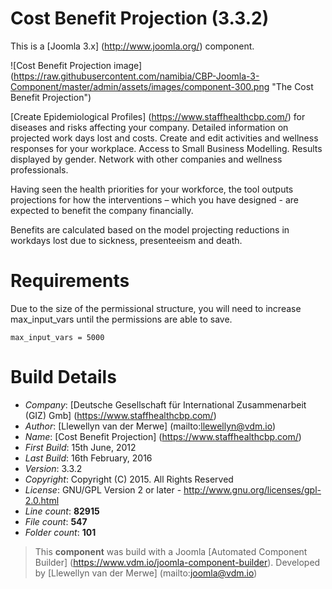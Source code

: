 # Cost Benefit Projection (3.3.2)

This is a [Joomla 3.x] (http://www.joomla.org/) component.

 ![Cost Benefit Projection image] (https://raw.githubusercontent.com/namibia/CBP-Joomla-3-Component/master/admin/assets/images/component-300.png "The Cost Benefit Projection")

[Create Epidemiological Profiles] (https://www.staffhealthcbp.com/) for diseases and risks affecting your company. Detailed information on projected work days lost and costs. Create and edit activities and wellness responses for your workplace. Access to Small Business Modelling. Results displayed by gender. Network with other companies and wellness professionals.

Having seen the health priorities for your workforce, the tool outputs projections for how the interventions – which you have designed - are expected to benefit the company financially.

Benefits are calculated based on the model projecting reductions in workdays lost due to sickness, presenteeism and death.

# Requirements

Due to the size of the permissional structure, you will need to increase max_input_vars until the permissions are able to save.
```
max_input_vars = 5000
```
# Build Details

+ *Company*: [Deutsche Gesellschaft für International Zusammenarbeit (GIZ) Gmb] (https://www.staffhealthcbp.com/)
+ *Author*: [Llewellyn van der Merwe] (mailto:llewellyn@vdm.io)
+ *Name*: [Cost Benefit Projection] (https://www.staffhealthcbp.com/)
+ *First Build*: 15th June, 2012
+ *Last Build*: 16th February, 2016
+ *Version*: 3.3.2
+ *Copyright*: Copyright (C) 2015. All Rights Reserved
+ *License*: GNU/GPL Version 2 or later - http://www.gnu.org/licenses/gpl-2.0.html
+ *Line count*: **82915**
+ *File count*: **547**
+ *Folder count*: **101**

> This **component** was build with a Joomla [Automated Component Builder] (https://www.vdm.io/joomla-component-builder).
> Developed by [Llewellyn van der Merwe] (mailto:joomla@vdm.io)